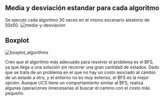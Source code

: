 ## Media y desviación estandar para cada algoritmo
Se ejecutó cada algoritmo 30 veces en el mismo escenario aleatorio de 50x50.
![media-y-desviacion](https://github.com/lucianomasuelli/ia-uncuyo-2023/assets/83616746/2fb4b17e-6d52-4bb5-b810-d832f74c582e)
## Boxplot
![boxplot_algorithms](https://github.com/lucianomasuelli/ia-uncuyo-2023/assets/83616746/9ae91495-c6e1-4c54-8f6a-92fc6a8b055c)

Creo que el algoritmo más adecuado para resolver el problema es el BFS, ya que llega a una solución sin recorrer una gran cantidad de estados. 
Dado que se trata de un problema en el que no hay un costo asociado al cambio de un estado a otro, y el entorno no es muy extenso, el BFS es la mejor opción. Aunque UCS tiene un comportamiento similar al BFS, 
realiza algunas operaciones innecesarias al buscar el camino con el costo más pequeño.
